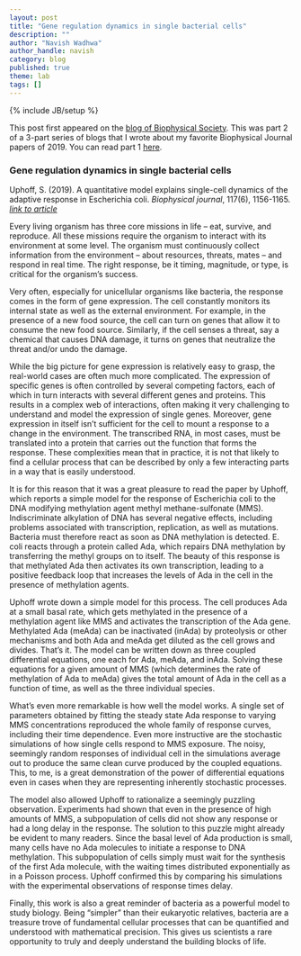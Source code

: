 ```yaml
---
layout: post
title: "Gene regulation dynamics in single bacterial cells"
description: ""
author: "Navish Wadhwa"
author_handle: navish
category: blog
published: true
theme: lab
tags: []
---
```

{% include JB/setup %}

This post first appeared on the [blog of Biophysical Society][1]. This was part 2 of a 3-part series of blogs that I wrote about my favorite Biophysical Journal papers of 2019. You can read part 1 [here][3]. 

### Gene regulation dynamics in single bacterial cells
Uphoff, S. (2019). A quantitative model explains single-cell dynamics of the adaptive response in Escherichia coli. *Biophysical journal*, 117(6), 1156-1165.
[*link to article*][2]

Every living organism has three core missions in life – eat, survive, and reproduce. All these missions require the organism to interact with its environment at some level. The organism must continuously collect information from the environment – about resources, threats, mates – and respond in real time. The right response, be it timing, magnitude, or type, is critical for the organism’s success.

Very often, especially for unicellular organisms like bacteria, the response comes in the form of gene expression. The cell constantly monitors its internal state as well as the external environment. For example, in the presence of a new food source, the cell can turn on genes that allow it to consume the new food source. Similarly, if the cell senses a threat, say a chemical that causes DNA damage, it turns on genes that neutralize the threat and/or undo the damage.

While the big picture for gene expression is relatively easy to grasp, the real-world cases are often much more complicated. The expression of specific genes is often controlled by several competing factors, each of which in turn interacts with several different genes and proteins. This results in a complex web of interactions, often making it very challenging to understand and model the expression of single genes. Moreover, gene expression in itself isn’t sufficient for the cell to mount a response to a change in the environment. The transcribed RNA, in most cases, must be translated into a protein that carries out the function that forms the response. These complexities mean that in practice, it is not that likely to find a cellular process that can be described by only a few interacting parts in a way that is easily understood.

It is for this reason that it was a great pleasure to read the paper by Uphoff, which reports a simple model for the response of Escherichia coli to the DNA modifying methylation agent methyl methane-sulfonate (MMS). Indiscriminate alkylation of DNA has several negative effects, including problems associated with transcription, replication, as well as mutations. Bacteria must therefore react as soon as DNA methylation is detected. E. coli reacts through a protein called Ada, which repairs DNA methylation by transferring the methyl groups on to itself. The beauty of this response is that methylated Ada then activates its own transcription, leading to a positive feedback loop that increases the levels of Ada in the cell in the presence of methylation agents.

Uphoff wrote down a simple model for this process. The cell produces Ada at a small basal rate, which gets methylated in the presence of a methylation agent like MMS and activates the transcription of the Ada gene. Methylated Ada (meAda) can be inactivated (inAda) by proteolysis or other mechanisms and both Ada and meAda get diluted as the cell grows and divides. That’s it. The model can be written down as three coupled differential equations, one each for Ada, meAda, and inAda. Solving these equations for a given amount of MMS (which determines the rate of methylation of Ada to meAda) gives the total amount of Ada in the cell as a function of time, as well as the three individual species.

What’s even more remarkable is how well the model works. A single set of parameters obtained by fitting the steady state Ada response to varying MMS concentrations reproduced the whole family of response curves, including their time dependence. Even more instructive are the stochastic simulations of how single cells respond to MMS exposure. The noisy, seemingly random responses of individual cell in the simulations average out to produce the same clean curve produced by the coupled equations. This, to me, is a great demonstration of the power of differential equations even in cases when they are representing inherently stochastic processes.

The model also allowed Uphoff to rationalize a seemingly puzzling observation. Experiments had shown that even in the presence of high amounts of MMS, a subpopulation of cells did not show any response or had a long delay in the response. The solution to this puzzle might already be evident to many readers. Since the basal level of Ada production is small, many cells have no Ada molecules to initiate a response to DNA methylation. This subpopulation of cells simply must wait for the synthesis of the first Ada molecule, with the waiting times distributed exponentially as in a Poisson process. Uphoff confirmed this by comparing his simulations with the experimental observations of response times delay. 

Finally, this work is also a great reminder of bacteria as a powerful model to study biology. Being “simpler” than their eukaryotic relatives, bacteria are a treasure trove of fundamental cellular processes that can be quantified and understood with mathematical precision. This gives us scientists a rare opportunity to truly and deeply understand the building blocks of life.

[1]: https://www.biophysics.org/blog/my-favorite-biophysical-journal-papers-of-2019-part-2
[2]: https://www.sciencedirect.com/science/article/pii/S0006349519306940
[3]: /blog/the-mechanics-of-the-bacterial-cell-envelope